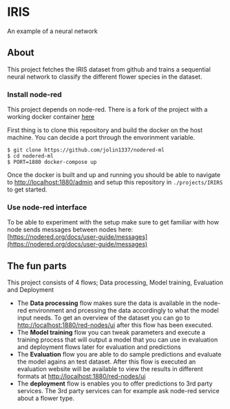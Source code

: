 IRIS
====

An example of a neural network

## About

This project fetches the IRIS dataset from github and trains a sequential neural
network to classify the different flower species in the dataset.

### Install node-red

This project depends on node-red. There is a fork of the project with a working 
docker container [here](https://github.com/jolin1337/nodered-ml)

First thing is to clone this repository and build the docker on the host machine. 
You can decide a port through the envorinment variable.
````
$ git clone https://github.com/jolin1337/nodered-ml
$ cd nodered-ml
$ PORT=1880 docker-compose up
````
Once the docker is built and up and running you should be able to navigate to 
[http://localhost:1880/admin](http://localhost:1880/admin) and setup this repository
in `./projects/IRIRS` to get started.

### Use node-red interface

To be able to experiment with the setup make sure to get familiar with how node 
sends messages between nodes here: 
[https://nodered.org/docs/user-guide/messages](https://nodered.org/docs/user-guide/messages)

## The fun parts

This project consists of 4 flows; Data processing, Model training, Evaluation and Deployment
* The **Data processing** flow makes sure the data is available in the node-red environment
  and prcessing the data accordingly to what the model input needs. To get an overview of the
  dataset you can go to [http://localhost:1880/red-nodes/ui](http://localhost:1880/red-nodes/ui) after 
  this flow has been executed.
* The **Model training** flow you can tweak parameters and execute a training process that 
  will output a model that you can use in evaluation and deployment flows later for 
  evaluation and predictions
* The **Evaluation** flow you are able to do sample predictions and evaluate the model 
  agains an test dataset. After this flow is executed an evaluation website will be 
  available to view the results in different formats at 
  [http://localhost:1880/red-nodes/ui](http://localhost:1880/red-nodes/ui)
* The **deployment** flow is enables you to offer predictions to 3rd party services. The 3rd 
  party services can for example ask node-red service about a flower type.